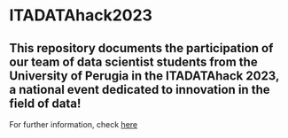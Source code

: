 # ITADATAhack2023
This repository documents the participation of our team of data scientist students from the University of Perugia in the ITADATAhack 2023, a national event dedicated to innovation in the field of data!
---
For further information, check [here](./Final_Presentation.pdf)
